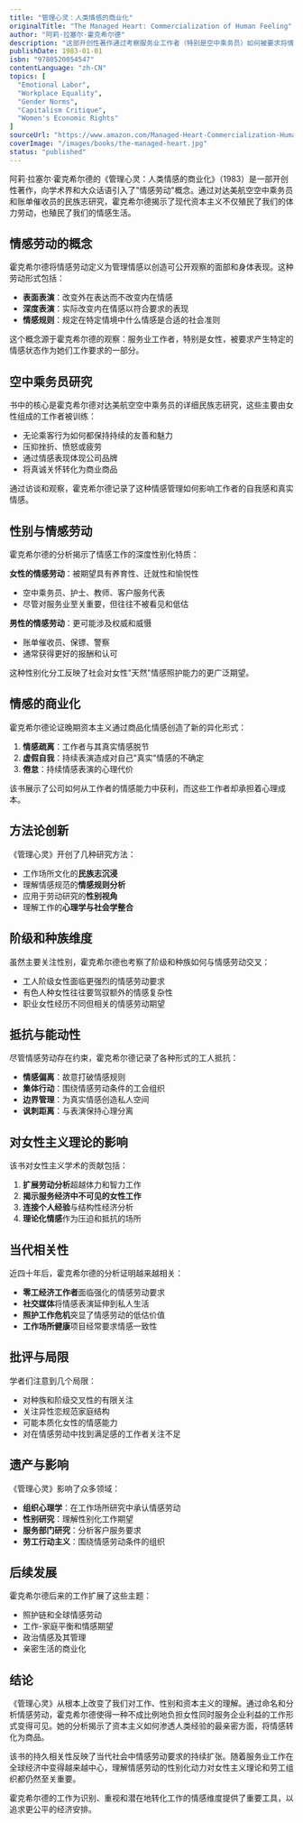 ```yaml
---
title: "管理心灵：人类情感的商业化"
originalTitle: "The Managed Heart: Commercialization of Human Feeling"
author: "阿莉·拉塞尔·霍克希尔德"
description: "这部开创性著作通过考察服务业工作者（特别是空中乘务员）如何被要求将情感管理作为工作的一部分，引入了'情感劳动'概念。霍克希尔德探讨了资本主义如何将人类情感商业化，以及情感工作在现代经济中的性别化意涵。"
publishDate: 1983-01-01
isbn: "9780520054547"
contentLanguage: "zh-CN"
topics: [
  "Emotional Labor",
  "Workplace Equality",
  "Gender Norms",
  "Capitalism Critique",
  "Women's Economic Rights"
]
sourceUrl: "https://www.amazon.com/Managed-Heart-Commercialization-Human-Feeling/dp/0520054547"
coverImage: "/images/books/the-managed-heart.jpg"
status: "published"
---
```


阿莉·拉塞尔·霍克希尔德的《管理心灵：人类情感的商业化》（1983）是一部开创性著作，向学术界和大众话语引入了"情感劳动"概念。通过对达美航空空中乘务员和账单催收员的民族志研究，霍克希尔德揭示了现代资本主义不仅殖民了我们的体力劳动，也殖民了我们的情感生活。

## 情感劳动的概念

霍克希尔德将情感劳动定义为管理情感以创造可公开观察的面部和身体表现。这种劳动形式包括：

- **表面表演**：改变外在表达而不改变内在情感
- **深度表演**：实际改变内在情感以符合要求的表现
- **情感规则**：规定在特定情境中什么情感是合适的社会准则

这个概念源于霍克希尔德的观察：服务业工作者，特别是女性，被要求产生特定的情感状态作为她们工作要求的一部分。

## 空中乘务员研究

书中的核心是霍克希尔德对达美航空空中乘务员的详细民族志研究，这些主要由女性组成的工作者被训练：

- 无论乘客行为如何都保持持续的友善和魅力
- 压抑挫折、愤怒或疲劳
- 通过情感表现体现公司品牌
- 将真诚关怀转化为商业商品

通过访谈和观察，霍克希尔德记录了这种情感管理如何影响工作者的自我感和真实情感。

## 性别与情感劳动

霍克希尔德的分析揭示了情感工作的深度性别化特质：

**女性的情感劳动**：被期望具有养育性、迁就性和愉悦性
- 空中乘务员、护士、教师、客户服务代表
- 尽管对服务业至关重要，但往往不被看见和低估

**男性的情感劳动**：更可能涉及权威和威慑
- 账单催收员、保镖、警察
- 通常获得更好的报酬和认可

这种性别化分工反映了社会对女性"天然"情感照护能力的更广泛期望。

## 情感的商业化

霍克希尔德论证晚期资本主义通过商品化情感创造了新的异化形式：

1. **情感疏离**：工作者与其真实情感脱节
2. **虚假自我**：持续表演造成对自己"真实"情感的不确定
3. **倦怠**：持续情感表演的心理代价

该书展示了公司如何从工作者的情感能力中获利，而这些工作者却承担着心理成本。

## 方法论创新

《管理心灵》开创了几种研究方法：

- 工作场所文化的**民族志沉浸**
- 理解情感规范的**情感规则分析**
- 应用于劳动研究的**性别视角**
- 理解工作的**心理学与社会学整合**

## 阶级和种族维度

虽然主要关注性别，霍克希尔德也考察了阶级和种族如何与情感劳动交叉：

- 工人阶级女性面临更强烈的情感劳动要求
- 有色人种女性往往要驾驭额外的情感复杂性
- 职业女性经历不同但相关的情感劳动期望

## 抵抗与能动性

尽管情感劳动存在约束，霍克希尔德记录了各种形式的工人抵抗：

- **情感偏离**：故意打破情感规则
- **集体行动**：围绕情感劳动条件的工会组织
- **边界管理**：为真实情感创造私人空间
- **讽刺距离**：与表演保持心理分离

## 对女性主义理论的影响

该书对女性主义学术的贡献包括：

1. **扩展劳动分析**超越体力和智力工作
2. **揭示服务经济中不可见的女性工作**
3. **连接个人经验**与结构性经济分析
4. **理论化情感**作为压迫和抵抗的场所

## 当代相关性

近四十年后，霍克希尔德的分析证明越来越相关：

- **零工经济工作者**面临强化的情感劳动要求
- **社交媒体**将情感表演延伸到私人生活
- **照护工作危机**突显了情感劳动的低估价值
- **工作场所健康**项目经常要求情感一致性

## 批评与局限

学者们注意到几个局限：

- 对种族和阶级交叉性的有限关注
- 关注异性恋规范家庭结构
- 可能本质化女性的情感能力
- 对在情感劳动中找到满足感的工作者关注不足

## 遗产与影响

《管理心灵》影响了众多领域：

- **组织心理学**：在工作场所研究中承认情感劳动
- **性别研究**：理解性别化工作期望
- **服务部门研究**：分析客户服务要求
- **劳工行动主义**：围绕情感劳动条件的组织

## 后续发展

霍克希尔德后来的工作扩展了这些主题：

- 照护链和全球情感劳动
- 工作-家庭平衡和情感期望
- 政治情感及其管理
- 亲密生活的商业化

## 结论

《管理心灵》从根本上改变了我们对工作、性别和资本主义的理解。通过命名和分析情感劳动，霍克希尔德使得一种不成比例地负担女性同时服务企业利益的工作形式变得可见。她的分析揭示了资本主义如何渗透人类经验的最亲密方面，将情感转化为商品。

该书的持久相关性反映了当代社会中情感劳动要求的持续扩张。随着服务业工作在全球经济中变得越来越中心，理解情感劳动的性别化动力对女性主义理论和劳工组织都仍然至关重要。

霍克希尔德的工作为识别、重视和潜在地转化工作的情感维度提供了重要工具，以追求更公平的经济安排。